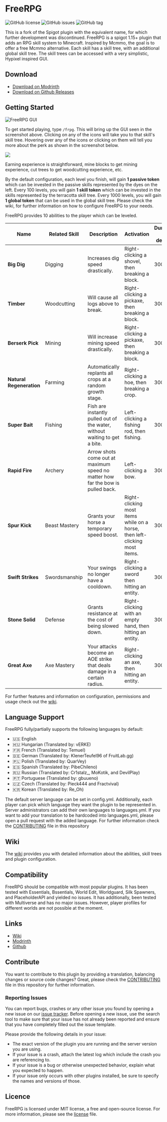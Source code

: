 # FreeRPG

![GitHub license](https://img.shields.io/github/license/AdvancedWipe/Minecraft_FreeRPG_1.16.svg)
![GitHub issues](https://img.shields.io/github/issues/AdvancedWipe/Minecraft_FreeRPG_1.16.svg)
![GitHub tag](https://img.shields.io/github/tag/AdvancedWipe/Minecraft_FreeRPG_1.16.svg)

This is a fork of the Spigot plugin with the equivalent name, for which further development was discontinued. FreeRPG is a spigot 1.15+ plugin that adds an RPG skill system to Minecraft. Inspired by Mcmmo, the
goal is to offer a free Mcmmo alternative. Each skill has a skill tree, with an additional global
skill tree. The skill trees can be accessed with a very simplistic, Hypixel inspired GUI.

## Download

* [Download on Modrinth](https://modrinth.com/plugin/freerpg)
* [Download on Github Releases](https://github.com/AdvancedWipe/Minecraft_FreeRPG_1.16/releases)

## Getting Started

![FreeRPG GUI](https://cdn-raw.modrinth.com/data/m3YFnJQM/images/c896cb6a3921b4687e9a45ba878ebdfff39bab38.png)

To get started playing, type ``/frpg``. This will bring up the GUI seen in the screenshot above.
Clicking on any of the icons will take you to that skill's skill tree. Hovering over any of the
icons or clicking on them will tell you more about the perk as shown in the screenshot below.

![](https://cdn-raw.modrinth.com/data/m3YFnJQM/images/bb28b3843f16076c7c07b5c4d30650a7adc314d1.png)

Earning experience is straightforward, mine blocks to get mining experience, cut trees to get woodcutting
experience, etc.

By the default configuration, each level you finish, will gain **1 passive token** which can be
invested in the passive skills represented by the dyes on the left. Every 100 levels, you will
gain **1 skill token** which can be invested in the skills represented by the terracotta skill tree.
Every 1000 levels, you will gain **1 global token** that can be used in the global skill tree.
Please check the wiki, for further information on how to configure FreeRPG to your needs.

FreeRPG provides 10 abilities to the player which can be leveled.

| Name                     | Related Skill | Description                                                                     | Activation                                                                 | Duration by default |
|--------------------------|---------------|---------------------------------------------------------------------------------|----------------------------------------------------------------------------|---------------------|
| **Big Dig**              | Digging       | Increases dig speed drastically.                                                | Right-clicking a shovel, then breaking a block.                            | 300 sec             |
| **Timber**               | Woodcutting   | Will cause all logs above to break.                                             | Right-clicking a pickaxe, then breaking a block.                           | 300 sec             |
| **Berserk Pick**         | Mining        | Will increase mining speed drastically.                                         | Right-clicking a pickaxe, then breaking a block.                           | 300 sec             |
| **Natural Regeneration** | Farming       | Automatically replants all crops at a random growth stage.                      | Right-clicking a hoe, then breaking a crop.                                | 300 sec             |
| **Super Bait**           | Fishing       | Fish are instantly pulled out of the water, without waiting to get a bite.      | Left-clicking a fishing rod, then fishing.                                 | 300 sec             |
| **Rapid Fire**           | Archery       | Arrow shots come out at maximum speed no matter how far the bow is pulled back. | Left-clicking a bow.                                                       | 300 sec             |
| **Spur Kick**            | Beast Mastery | Grants your horse a temporary speed boost.                                      | Right-clicking most items while on a horse, then left-clicking most items. | 300 sec             |
| **Swift Strikes**        | Swordsmanship | Your swings no longer have a cooldown.                                          | Right-clicking a sword then hitting an entity.                             | 300 sec             |
| **Stone Solid**          | Defense       | Grants resistance at the cost of being slowed down.                             | Right-clicking with an empty hand, then hitting an entity.                 | 300 sec             |
| **Great Axe**            | Axe Mastery   | Your attacks become an AOE strike that deals damage in a certain radius.        | Right-clicking an axe, then hitting an entity.                             | 300 sec             |

For further features and information on configuration, permissions and usage check out
the [wiki](https://github.com/AdvancedWipe/Minecraft_FreeRPG_1.16/wiki).

## Language Support

FreeRPG fully/partially supports the following languages by default:

- 🇺🇸 English
- 🇭🇺 Hungarian (Translated by: vERKE)
- 🇫🇷 French (Translated by: Temuel)
- 🇩🇪 German (Translated by: KlenerTeufel96 of FruitLab.gg)
- 🇵🇱 Polish (Translated by: QuarVey)
- 🇪🇸 Spanish (Translated by: PibeChileno)
- 🇷🇺 Russian (Translated by: Cr1stalz_, MoKotik, and DevilPlay)
- 🇵🇹 Portuguese (Translated by: gbuueno)
- 🇨🇿 Czech (Translated by: Pieck444 and Fractvival)
- 🇰🇷 Korean (Translated by: Re_Oh)

The default server language can be set in config.yml. Additionally, each player can pick which
language they want the plugin to be represented in. Server administrators can add their own
languages to languages.yml. If you want to add your translation to be hardcoded into languages.yml,
please open a pull request with the added language. For further information check the [CONTRIBUTING](https://github.com/AdvancedWipe/Minecraft_FreeRPG_1.16/blob/master/CONTRIBUTING.md) file in this repository

## Wiki

The [wiki](https://github.com/AdvancedWipe/Minecraft_FreeRPG_1.16/wiki) provides you with detailed information about the abilities, skill trees and plugin configuration.

## Compatibility

FreeRPG should be compatible with most popular plugins. It has been tested with Essentials,
Bssentials, World Edit, Worldguard, Silk Spawners, and PlaceholderAPI and yielded no issues. It has
additionally, been tested with Multiverse and has no major issues. However, player profiles for
different worlds are not possible at the moment.

## Links

* [Wiki](https://github.com/AdvancedWipe/Minecraft_FreeRPG_1.16/wiki)
* [Modrinth](https://modrinth.com/plugin/freerpg)
* [Github](https://github.com/AdvancedWipe/Minecraft_FreeRPG_1.16)

## Contribute

You want to contribute to this plugin by providing a translation, balancing changes or source code 
changes? Great, please check the [CONTRIBUTING](https://github.com/AdvancedWipe/Minecraft_FreeRPG_1.16/blob/master/CONTRIBUTING.md) 
file in this repository for further information.

### Reporting Issues

You can report bugs, crashes or any other issue you found by opening a new issue on
our [issue tracker](https://github.com/AdvancedWipe/Minecraft_FreeRPG_1.16/issues). Before opening a
new issue, use the search tool to make sure that your issue has not already been reported and ensure
that you have completely filled out the issue template.

Please provide the following details in your issue:

* The exact version of the plugin you are running and the server version you are using.
* If your issue is a crash, attach the latest log which include the crash you are referencing to.
* If your issue is a bug or otherwise unexpected behavior, explain what you expected to happen.
* If your issue only occurs with other plugins installed, be sure to specify the names and versions
  of those.

## Licence

FreeRPG is licensed under MIT license, a free and open-source license. For more information, please
see the [license](LICENSE) file.








